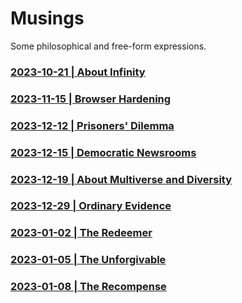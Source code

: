 # Musings

Some philosophical and free-form expressions.

### [2023-10-21 | About Infinity](https://github.com/my-realm/musings/blob/main/about-infinity.md)

### [2023-11-15 | Browser Hardening](https://github.com/my-realm/musings/blob/main/browser-hardening.md)

### [2023-12-12 | Prisoners' Dilemma](https://github.com/my-realm/musings/blob/main/prisoners-dilemma.md)

### [2023-12-15 | Democratic Newsrooms](https://github.com/my-realm/musings/blob/main/democratic-newsrooms.md)

### [2023-12-19 | About Multiverse and Diversity](https://github.com/my-realm/musings/blob/main/about-multiverse-and-diversity.md)

### [2023-12-29 | Ordinary Evidence](https://github.com/my-realm/musings/blob/main/ordinary-evidence.md)

### [2023-01-02 | The Redeemer](https://github.com/my-realm/musings/blob/main/the-redeemer.md)

### [2023-01-05 | The Unforgivable](https://github.com/my-realm/musings/blob/main/the-unforgivable.md)

### [2023-01-08 | The Recompense](https://github.com/my-realm/musings/blob/main/the-recompense.md)
